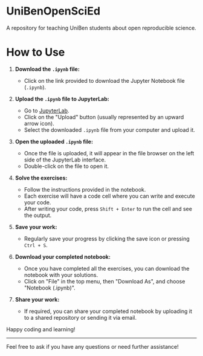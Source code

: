 # UniBenOpenSciEd
A repository for teaching UniBen students about open reproducible science.

# How to Use
1. **Download the `.ipynb` file:**
   - Click on the link provided to download the Jupyter Notebook file (`.ipynb`).

2. **Upload the `.ipynb` file to JupyterLab:**
   - Go to [JupyterLab](https://jupyter.org/try-jupyter/lab/).
   - Click on the "Upload" button (usually represented by an upward arrow icon).
   - Select the downloaded `.ipynb` file from your computer and upload it.

3. **Open the uploaded `.ipynb` file:**
   - Once the file is uploaded, it will appear in the file browser on the left side of the JupyterLab interface.
   - Double-click on the file to open it.

4. **Solve the exercises:**
   - Follow the instructions provided in the notebook.
   - Each exercise will have a code cell where you can write and execute your code.
   - After writing your code, press `Shift + Enter` to run the cell and see the output.

5. **Save your work:**
   - Regularly save your progress by clicking the save icon or pressing `Ctrl + S`.

6. **Download your completed notebook:**
   - Once you have completed all the exercises, you can download the notebook with your solutions.
   - Click on "File" in the top menu, then "Download As", and choose "Notebook (.ipynb)".

7. **Share your work:**
   - If required, you can share your completed notebook by uploading it to a shared repository or sending it via email.

Happy coding and learning!

---

Feel free to ask if you have any questions or need further assistance!
